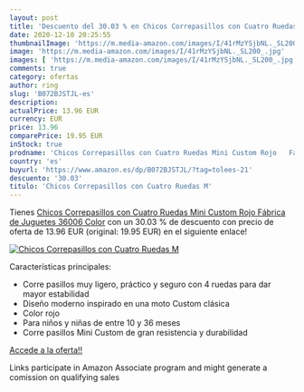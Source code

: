 ```yaml
---
layout: post
title: 'Descuento del 30.03 % en Chicos Correpasillos con Cuatro Ruedas M'
date: 2020-12-10 20:25:55
thumbnailImage: 'https://m.media-amazon.com/images/I/41rMzYSjbNL._SL200_.jpg'
image: 'https://m.media-amazon.com/images/I/41rMzYSjbNL._SL200_.jpg'
images: [ 'https://m.media-amazon.com/images/I/41rMzYSjbNL._SL200_.jpg' ]
comments: true
category: ofertas
author: ring
slug: 'B072BJSTJL-es'
description:
actualPrice: 13.96 EUR
currency: EUR
price: 13.96
comparePrice: 19.95 EUR
inStock: true
prodname: 'Chicos Correpasillos con Cuatro Ruedas Mini Custom Rojo   Fábrica de Juguetes 36006   Color'
country: 'es'
buyurl: 'https://www.amazon.es/dp/B072BJSTJL/?tag=tolees-21'
descuento: '30.03'
titulo: 'Chicos Correpasillos con Cuatro Ruedas M'
---
```


Tienes [Chicos Correpasillos con Cuatro Ruedas Mini Custom Rojo   Fábrica de Juguetes 36006   Color](https://www.amazon.es/dp/B072BJSTJL/?tag=tolees-21) con un 30.03 % de descuento con precio de oferta de 13.96 EUR (original: 19.95 EUR) en el siguiente enlace!

[![Chicos Correpasillos con Cuatro Ruedas M](https://m.media-amazon.com/images/I/41rMzYSjbNL._SL200_.jpg)](https://www.amazon.es/dp/B072BJSTJL/?tag=tolees-21)

Características principales:

- Corre pasillos muy ligero, práctico y seguro con 4 ruedas para dar mayor estabilidad
- Diseño moderno inspirado en una moto Custom clásica
- Color rojo
- Para niños y niñas de entre 10 y 36 meses
- Corre pasillos Mini Custom de gran resistencia y durabilidad

[Accede a la oferta!!](https://www.amazon.es/dp/B072BJSTJL/?tag=tolees-21)

Links participate in Amazon Associate program and might generate a comission on qualifying sales


